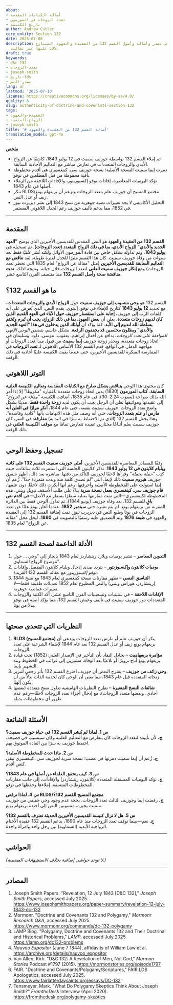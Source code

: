 ```yaml
---
about:
- أصالة الكتابات المقدسة
- تعدد الزوجات في المورمون
- تاريخ الكنيسة
author: Andrew Cutler
core_entity: Section 132
date: 2025-07-08
description: تحقيق شامل في مصدر وأصالة وأصول القسم 132 من العقيدة والعهود المتنازع
  عليها عبر تقاليد LDS.
draft: true
keywords:
- d&c-132
- تعدد-الزوجات
- joseph-smith
- تاريخ-lds
- مصدر-النص
lang: ar
lastmod: '2025-07-10'
license: https://creativecommons.org/licenses/by-sa/4.0/
quality: 6
slug: authenticity-of-doctrine-and-covenants-section-132
tags:
- العقيدة-والعهود
- الزواج-المتعدد
- joseph-smith
title: '# أصالة القسم 132 من العقيدة والعهود'
translation_model: gpt-4o
---
```


**ملخص** <!-- ≤ 100 words, 3–7 bullets -->

- تم إملاء القسم 132 بواسطة جوزيف سميث في 12 يوليو 1843، كاشفًا عن الزواج الأبدي والزوجات المتعددات في تعارض مباشر مع التعاليم الأحادية السابقة.
- دمرت إيما سميث النسخة الأصلية؛ نسخة جوزيف سي. كينغسبري هي أقدم مخطوطة باقية محفوظة من قبل المطلعين في نوفو.
- تؤكد اليوميات المعاصرة، إفادات نوفو إكسبوزيتور، والإفادات اللاحقة من الزملاء أصلها في عام 1843.
- تنكر RLDS/مجتمع المسيح أن جوزيف علم بتعدد الزوجات وتزعم أن بريغهام يونغ زيف أو عدل النص.
- التحليل الأكاديمي لا يجد تغييرات نصية جوهرية من نسخ 1843 إلى نشر ديزيرت نيوز في 1852، مما يدعم تأليف جوزيف رغم الجدل اللاهوتي المستمر.

---

## المقدمة

**القسم 132 من العقيدة والعهود** هو النص المقدس للقديسين الأخيرين الذي يوضح **"العهد الجديد والأبدي" للزواج الأبدي، بما في ذلك الزواج المتعدد (تعدد الزوجات)**. تم تسجيله في **يوليو 1843**، وتم تداوله *بشكل خاص* بين قادة المورمون الأوائل ولكنه نُشر *علنيًا* فقط بعد سنوات من وفاة جوزيف سميث. كان هذا القسم مثيرًا للجدل لفترة طويلة. لقد **تناقض مع التعاليم السابقة للقديسين الأخيرين** (مثل "مقالة عن الزواج" لعام 1835 التي تحظر تعدد الزوجات) و**مع إنكار جوزيف سميث العلني** لتعدد الزوجات خلال حياته. ونتيجة لذلك، **تمت مناقشة صحة وأصل القسم 132** منذ منتصف القرن التاسع عشر.

## ما هو القسم 132؟

القسم 132 هو **وحي منسوب إلى جوزيف سميث** حول **الزواج الأبدي والزوجات المتعددات**، مع تحديد **12 يوليو 1843** كتاريخ للإملاء في نوفو، إلينوي. يقدم النص، الذي يُعرض على أنه كلمات الرب إلى جوزيف، **إجابة على استفسار جوزيف حول الآباء في العهد القديم الذين كان لديهم زوجات متعددة**. يعلن أن **بعض العهود، بما في ذلك الزواج، يجب أن تُبرم وتُختم بسلطة الله لتدوم إلى الأبد**. كما يؤكد أن **أولئك الذين يدخلون في هذا "العهد الجديد والأبدي" ويظلون مخلصين قد يحققون الرفعة**. بشكل حاسم، *يتضمن الوحي الإلهي الموافقة على تعدد الزوجات:* يدافع عن أفعال إبراهيم، يعقوب، موسى، داود، وسليمان في اتخاذ زوجات متعددة، ويحذر زوجة جوزيف **إيما سميث** من قبول مبدأ تعدد الزوجات أو مواجهة الدمار. في الواقع، قدم القسم 132 الأساس اللاهوتي لـ **تعدد الزوجات** في الممارسة المبكرة للقديسين الأخيرين، حتى عندما بقيت الكنيسة علنيًا أحادية في ذلك الوقت.

## التوتر اللاهوتي

كان محتوى هذا الوحي **يتناقض بشكل صارخ مع الكتابات المقدسة وتعاليم الكنيسة العلنية السابقة**. **كتاب المورمون** (1830) يدين اتخاذ زوجات متعددة باعتباره "مكروهًا" إلا إذا أمر الله بذلك صراحة (يعقوب 2:24–30). في عام 1835، أضافت الكنيسة *"مقالة عن الزواج"* إلى عقيدتها ومواثيقها تعلن أن الرجل يجب أن يكون لديه **زوجة واحدة فقط**، مدينًا بشكل واضح تعدد الزوجات. جوزيف سميث نفسه، حتى عام 1844، **أنكر مرارًا في العلن أنه مارس أو علم بتعدد الزوجات**، حتى أنه وصف مثل هذه الاتهامات بأنها "كاذبة وفاسدة". وهذا يجعل القسم 132 (الذي تم الاحتفاظ به سرًا في البداية) **مفارقة**: في السر، كان جوزيف سميث يعلم أتباعًا مختارين عقيدة تتعارض تمامًا مع **موقف الكنيسة العلني** في ذلك الوقت.

---

## تسجيل وحفظ الوحي

وفقًا للمصادر المعاصرة للقديسين الأخيرين، **أملى جوزيف سميث القسم 132 على كاتبه ويليام كلايتون في 12 يوليو 1843**. تذكر كلايتون الجلسة التي استمرت ثلاث ساعات، حيث كتب *"جملة بجملة"* وقرأها لاحقًا لجوزيف للتأكد من دقتها. مباشرة بعد ذلك، أظهر شقيق جوزيف **هيروم سميث** ذلك لإيما، التي "لم تصدق كلمة منه وبدت متمردة جدًا". زُعم أن إيما استولت على المخطوطة الأصلية وأحرقتها، رغم أنها أنكرت ذلك لاحقًا. دون علمها، **قام جوزيف سي. كينغسبري بعمل نسخة سرية** بناءً على طلب الأسقف نيويل ويتني. هذه المخطوطة لكينغسبري—التي تمت مقارنتها بعناية سطرًا بسطر مع الأصل—هي **أقدم نص باقٍ** للقسم 132. بعد وفاة جوزيف (يونيو 1844)، تم تداول الوحي فقط بين الدائرة المقربة من بريغهام يونغ. لم يتم نشره حتى **سبتمبر 1852**، عندما أعلن يونغ علنًا عن تعدد الزوجات في يوتا وطبع النص في *ديزيرت نيوز*. تمت إضافة القسم 132 إلى العقيدة والعهود في **طبعة 1876** وتم التصديق عليه رسميًا بالتصويت في **1880**، ليحل محل "مقالة عن الزواج" لعام 1835.

---

## الأدلة الداعمة لصحة القسم 132

1. **التدوين المعاصر** – تشير يوميات ويلارد ريتشاردز لعام 1843 بإيجاز إلى "وحي ... حول موضوع الزواج السماوي".  
2. **يوميات كلايتون وإكسبوزيتور** – يتردد صدى إدخال ويليام كلايتون المفصل وإفادات *نوفو إكسبوزيتور* مع عقائد القسم 132 الفريدة.  
3. **التناسق النصي** – تظهر مقارنات نسخة كينغسبري لعام 1843 مع نسخ 1844 (ريتشاردز، هوراس ويتني) والنص المطبوع لعام 1852 تعديلات طفيفة فقط—لا تغييرات عقائدية جوهرية.  
4. **الإفادات اللاحقة** – في ستينيات وتسعينيات القرن التاسع عشر، أكد الكتبة والزوجات المتعددات دور جوزيف سميث في تأليف وعيش القسم 132، مما يؤكد أصله في نوفو بدلاً من يوتا.

---

## النظريات التي تتحدى صحتها

1. **RLDS (مجتمع المسيح)** ينكر أن جوزيف علم أو مارس تعدد الزوجات ويدعي أن بريغهام يونغ زيف أو عدل القسم 132 بعد عام 1844 لإضفاء الشرعية على تعدد الزوجات. 
2. **مؤامرة بريغهاميت** – يجادل النقاد بأن التأخير في الإصدار العلني (1852) تحت قيادة بريغهام يونغ أتاح تزويرًا أو تلاعبًا بعد الوفاة، مشيرين إلى غرائب في الخطوط وبند التشهير بإيما. 
3. **وحي زائف من جوزيف** – يقترح البعض أن جوزيف اخترع القسم 132 بأثر رجعي لتبرير زيجاته المتعددة قبل عام 1843، مما يعني أن الوحي كان لخدمة الذات بدلاً من أن يكون إلهيًا. 
4. **شائعات النسخ المتغيرة** – تطرح النظريات الهامشية تداول نسخ متعددة (بعضها أحادي، وبعضها متعدد الزوجات)، مع إدخال أجزاء تعدد الزوجات لاحقًا—رغم عدم ظهور أي مخطوطات بديلة.

---

## الأسئلة الشائعة

**س 1. لماذا لم يُنشر القسم 132 في حياة جوزيف سميث؟**  
**ج.** لأن تأييده لتعدد الزوجات كان يتعارض مع التعاليم العلنية وكان سيتسبب في فضيحة، احتفظ جوزيف به سرًا بين القادة الموثوق بهم.  

**س 2. ماذا حدث للمخطوطة الأصلية؟**  
**ج.** زُعم أن إيما سميث دمرتها في غضب؛ نسخة سرية لجوزيف سي. كينغسبري تبقى كنص أقدم.  

**س 3. كيف يتحقق العلماء من أصلها في عام 1843؟**  
**ج.** تؤكد اليوميات المستقلة المتعددة (كلايتون، ريتشاردز) والإفادات، إلى جانب مقارنات المخطوطات المتسقة، إملاءها وحفظها في نوفو.  

**س 4. لماذا ترفض RLDS/مجتمع المسيح القسم 132؟**  
**ج.** رفضت إيما وجوزيف الثالث تعدد الزوجات، بحجة عدم وجود وحي حقيقي من جوزيف سميث يجيزه، منسوبين النص إلى أجندة بريغهام يونغ.  

**س 5. هل لا تزال كنيسة القديسين الأخيرين الحديثة تعترف بالقسم 132؟**  
**ج.** نعم—بينما توقف تعدد الزوجات منذ عام 1890، يدعم القسم 132 عقيدة الأختام الزواجية الأبدية (السماوية) بين رجل واحد وامرأة واحدة.

---

## الحواشي

*(لا توجد حواشي إضافية بخلاف الاستشهادات المضمنة.)*

---

## المصادر

1. Joseph Smith Papers. "Revelation, 12 July 1843 [D&C 132]," *Joseph Smith Papers*, accessed July 2025. <https://www.josephsmithpapers.org/paper-summary/revelation-12-july-1843-dc-132> 
2. Mormonr. "Doctrine and Covenants 132 and Polygamy," *Mormonr Research Q&A*, accessed July 2025. <https://www.mormonr.org/commands/dc-132-polygamy> 
3. LAMP Blog. "Polygamy, Doctrine and Covenants 132 and Their Doctrinal and Historical Problems," *LAMP*, accessed July 2025. <https://lamp.org/dc132-problems> 
4. *Nauvoo Expositor* (June 7 1844), affidavits of William Law et al. <https://archive.org/details/nauvoo_expositor> 
5. Van Allen, Kirk. "D&C 132: A Revelation of Men, Not God," *Mormon Stories* Podcast #1797 (2015). <https://mormonstories.org/episode1797> 
6. FAIR. "Doctrine and Covenants/Polygamy/Scriptures," FAIR LDS Apologetics, accessed July 2025. <https://www.fairlatterdaysaints.org/essays/DC-132> 
7. Tensmeyer, Mark. "What Do Polygamy Skeptics Think About Joseph Smith?" *FromtheDesk* Interview (April 2020). <https://fromthedesk.org/polygamy-skeptics>